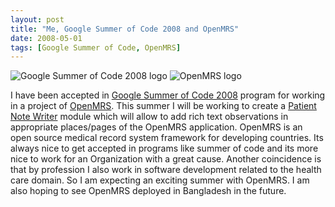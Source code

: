 ```yaml
---
layout: post
title: "Me, Google Summer of Code 2008 and OpenMRS"
date: 2008-05-01
tags: [Google Summer of Code, OpenMRS]
---
```


![Google Summer of Code 2008 logo]({{site.url}}/assets/soc08-300x300_white.jpg) 
![OpenMRS logo]({{site.url}}/assets/OpenMRS_2007_logo.gif)

I have been accepted in [Google Summer of Code 2008](http://code.google.com/soc/2008) program for working in a project of [OpenMRS](http://openmrs.org/). This summer I will be working to create a [Patient Note Writer](https://wiki.openmrs.org/display/docs/Patient+Note+Writer+Module) module which will allow to add rich text observations in appropriate places/pages of the OpenMRS application. OpenMRS is an open source medical record system framework for developing countries. Its always nice to get accepted in programs like summer of code and its more nice to work for an Organization with a great cause. Another coincidence is that by profession I also work in software development related to the health care domain. So I am expecting an exciting summer with OpenMRS. I am also hoping to see OpenMRS deployed in Bangladesh in the future.